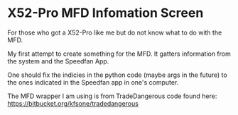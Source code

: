 # X52-Pro MFD Infomation Screen

For those who got a X52-Pro like me but do not know what to do with the MFD. 

My first attempt to create something for the MFD. It gatters information from the system and the Speedfan App.

One should fix the indicies in the python code (maybe args in the future) to the ones indicated in the Speedfan app in one's computer.

The MFD wrapper I am using is from TradeDangerous code found here: https://bitbucket.org/kfsone/tradedangerous

